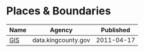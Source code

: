 # Places & Boundaries

Name | Agency | Published
---- | ---- | ---------
[GIS](../datasets/z5nu-zs2r.md) | data.kingcounty.gov | 2011-04-17

